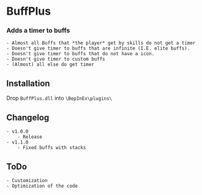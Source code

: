 # BuffPlus
### Adds a timer to buffs
	- Almost all Buffs that *the player* get by skills do not get a timer  
	- Doesn't give timer to buffs that are infinite (I.E. elite buffs).
	- Doesn't give timer to buffs that do not have a icon.
	- Doesn't give timer to custom buffs
	- (Almost) all else do get timer

## Installation
Drop `BuffPlus.dll` into `\BepInEx\plugins\`

## Changelog
	- v1.0.0
		- Release
	- v1.1.0
		- Fixed buffs with stacks
		
## ToDo
	- Customization
	- Optimization of the code